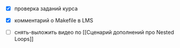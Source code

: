 - [x] проверка заданий курса
- [x] комментарий о Makefile в LMS
- [ ] снять-выложить видео по [[Сценарий дополнений про Nested Loops]]

